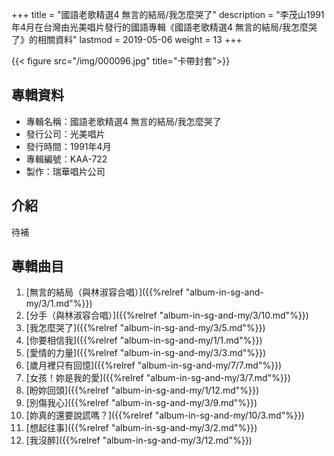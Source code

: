 +++
title = "國語老歌精選4 無言的結局/我怎麼哭了"
description = "李茂山1991年4月在台灣由光美唱片發行的國語專輯《國語老歌精選4 無言的結局/我怎麼哭了》的相關資料"
lastmod = 2019-05-06
weight = 13
+++

{{< figure src="/img/000096.jpg" title="卡帶封套">}}


## 專輯資料

* 專輯名稱：國語老歌精選4 無言的結局/我怎麼哭了
* 發行公司：光美唱片
* 發行時間：1991年4月
* 專輯編號：KAA-722
* 製作：瑞華唱片公司

## 介紹

待補

## 專輯曲目

1. [無言的結局（與林淑容合唱）]({{%relref "album-in-sg-and-my/3/1.md"%}}) 
2. [分手（與林淑容合唱）]({{%relref "album-in-sg-and-my/3/10.md"%}}) 
3. [我怎麼哭了]({{%relref "album-in-sg-and-my/3/5.md"%}}) 
4. [你要相信我]({{%relref "album-in-sg-and-my/1/1.md"%}}) 
5. [愛情的力量]({{%relref "album-in-sg-and-my/3/3.md"%}}) 
6. [歲月裡只有回憶]({{%relref "album-in-sg-and-my/7/7.md"%}}) 
7. [女孩！妳是我的愛]({{%relref "album-in-sg-and-my/3/7.md"%}}) 
8. [盼妳回頭]({{%relref "album-in-sg-and-my/1/12.md"%}}) 
9. [別傷我心]({{%relref "album-in-sg-and-my/3/9.md"%}}) 
10. [妳真的還要說謊嗎？]({{%relref "album-in-sg-and-my/10/3.md"%}}) 
11. [想起往事]({{%relref "album-in-sg-and-my/3/2.md"%}}) 
12. [我沒醉]({{%relref "album-in-sg-and-my/3/12.md"%}}) 
<br/>
<br/>